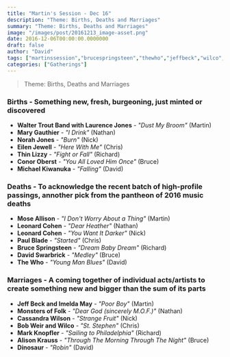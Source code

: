 ```yaml
---
title: "Martin's Session - Dec 16"
description: "Theme: Births, Deaths and Marriages"
summary: "Theme: Births, Deaths and Marriages"
image: "/images/post/20161213_image-asset.png"
date: 2016-12-06T00:00:00.0000000
draft: false
author: "David"
tags: ["martinssession","brucespringsteen","thewho","jeffbeck","wilco","alisonkrauss","leonardcohen","brighteyes","eilenjewell","conoroberst","moseallison","norahjones","michaelkiwanuka","cassandrawilson","thinlizzy","markknopfler","bobweir","imeldamay","dinosaur","paulblade","marygauthier","laurencejones","davidswarbrick","monstersoffolk","waltertroutband"]
categories: ["Gatherings"]
---
```

> Theme: Births, Deaths and Marriages
### Births - Something new, fresh, burgeoning, just minted or discovered
- **Walter Trout Band with Laurence Jones** - _"Dust My Broom"_ (Martin)
- **Mary Gauthier** - _"I Drink"_ (Nathan)
- **Norah Jones** - _"Burn"_ (Nick)
- **Eilen Jewell** - _"Here With Me"_ (Chris)
- **Thin Lizzy** - _"Fight or Fall"_ (Richard)
- **Conor Oberst** - _"You All Loved Him Once"_ (Bruce)
- **Michael Kiwanuka** - _"Falling"_ (David)
### Deaths - To acknowledge the recent batch of high-profile passings, annother pick from the pantheon of 2016 music deaths
- **Mose Allison** - _"I Don't Worry About a Thing"_ (Martin)
- **Leonard Cohen** - _"Dear Heather"_ (Nathan)
- **Leonard Cohen** - _"You Want It Darker"_ (Nick)
- **Paul Blade** - _"Started"_ (Chris)
- **Bruce Springsteen** - _"Dream Baby Dream"_ (Richard)
- **David Swarbrick** - _"Medley"_ (Bruce)
- **The Who** - _"Young Man Blues"_ (David)
### Marriages - A coming together of individual acts/artists to create something new and bigger than the sum of its parts 
- **Jeff Beck and Imelda May** - _"Poor Boy"_ (Martin)
- **Monsters of Folk** - _"Dear God (sincerely M.O.F.)"_ (Nathan)
- **Cassandra Wilson** - _"Strange Fruit"_ (Nick)
- **Bob Weir and Wilco** - _"St. Stephen"_ (Chris)
- **Mark Knopfler** - _"Sailing to Philadelphia"_ (Richard)
- **Alison Krauss** - _"Through The Morning Through The Night"_ (Bruce)
- **Dinosaur** - _"Robin"_ (David)

